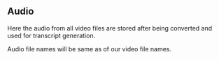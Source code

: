 ## Audio  

Here the audio from all video files are stored after being converted and used for transcript generation.  

Audio file names will be same as of our video file names.  

